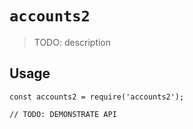 # `accounts2`

> TODO: description

## Usage

```
const accounts2 = require('accounts2');

// TODO: DEMONSTRATE API
```
